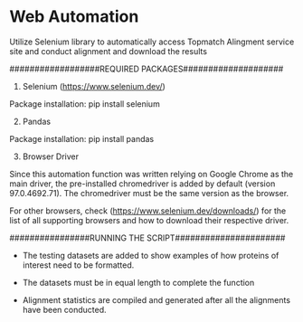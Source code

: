 # Web Automation
 Utilize Selenium library to automatically access Topmatch Alingment service site and conduct alignment and download the results


##################REQUIRED PACKAGES####################

1. Selenium (https://www.selenium.dev/)

Package installation: pip install selenium

2. Pandas
 
Package installation: pip install pandas

3. Browser Driver 

Since this automation function was written relying on Google Chrome as the main driver, the pre-installed chromedriver is added by default (version 97.0.4692.71).
The chromedriver must be the same version as the browser. 

For other browsers, check (https://www.selenium.dev/downloads/) for the list of all supporting browsers and how to download their respective driver.

################RUNNING THE SCRIPT######################

- The testing datasets are added to show examples of how proteins of interest need to be formatted.

- The datasets must be in equal length to complete the function

- Alignment statistics are compiled and generated after all the alignments have been conducted. 
